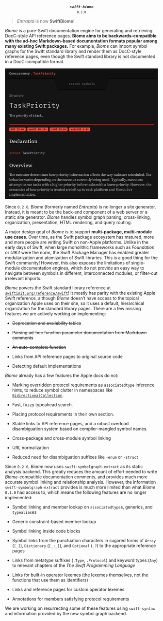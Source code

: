 <p align="center">
  <strong><em><code>swift-biome</code></em></strong><br><small><code>0.3.0</code></small>
</p>

> *Entrapta* is now **SwiftBiome**!

*Biome* is a pure-Swift documentation engine for generating and retrieving DocC-style API reference pages. **Biome aims to be backwards-compatible with the ad-hoc Markdown-based documentation formats popular among many existing Swift packages.** For example, *Biome* can import symbol graphs for the Swift standard library and render them as DocC-style reference pages, even though the Swift standard library is not documented in a DocC-compatible format.

![screenshot](screenshots/screenshot.png)

Since `0.2.0`, *Biome* (formerly named *Entrapta*) is no longer a site generator. Instead, it is meant to be the back-end component of a web server or a static site generator. *Biome* handles symbol graph parsing, cross-linking, organization, presentation, HTML rendering, and query routing.

A major design goal of *Biome* is to support **multi-package, multi-module use cases**. Over time, as the Swift package ecosystem has matured, more and more people are writing Swift on non-Apple platforms. Unlike in the early days of Swift, when large monolithic frameworks such as *Foundation* or *UIKit* were the norm, the Swift Package Manager has enabled greater modularization and atomization of Swift libraries. This is a good thing for the Swift community! However, this also exposes the limitations of single-module documentation engines, which do not provide an easy way to navigate between symbols in different, interconnected modules, or filter-out irrelevant imports.

*Biome* powers the Swift standard library reference at [`swiftinit.org/reference/swift`](https://swiftinit.org/reference/swift)! It mostly has parity with the existing Apple Swift reference, although *Biome* doesn’t have access to the topical organization Apple uses on their site, so it uses a default, hierarchical organization for the standard library pages. There are a few missing features we are actively working on implementing: 

* <s>Deprecation and availability tables</s>

* <s>Parsing ad-hoc function parameter documentation from Markdown comments</s>

* <s>An auto-complete function</s> 

* Links from API reference pages to original source code

* Detecting default implementations

*Biome* already has a few features the Apple docs do not:

* Marking overridden protocol requirements as `associatedtype` inference hints, to reduce symbol clutter in namespaces like [`BidirectionalCollection`](https://swiftinit.org/reference/swift/bidirectionalcollection).

* Fast, fuzzy typeahead search.

* Placing protocol requirements in their own section. 

* Stable links to API reference pages, and a robust overload disambiguation system based on compiler-mangled symbol names. 

* Cross-package and cross-module symbol linking

* URL normalization

* Reduced need for disambiguation suffixes like `-enum` or `-struct`

Since `0.2.0`, *Biome* now uses `swift-symbolgraph-extract` as its static analysis backend. This greatly reduces the amount of effort needed to write *Biome*-compatible documentation comments, and provides much more accurate symbol linking and relationship analysis. However, the information `swift-symbolgraph-extract` provides is much more limited than what *Biome* `0.1.0` had access to, which means the following features are no longer implemented:

* Symbol linking and member lookup on `associatedtype`s, generics, and `typealias`es

* Generic constraint-based member lookup

* Symbol linking inside code blocks 

* Symbol links from the punctuation characters in sugared forms of `Array` (`[_]`), `Dictionary` (`[_:_]`), and `Optional` (`_?`) to the appropriate reference pages

* Links from metatype suffixes (`.Type`, `.Protocol`) and keyword types (`Any`) to relevant chapters of the *The Swift Programming Language*

* Links for built-in operator lexemes (the lexemes themselves, not the functions that use them as identifiers)

* Links and reference pages for custom operator lexemes 

* Annotations for members satisfying protocol requirements 

We are working on resurrecting some of these features using `swift-syntax` and information provided by the new symbol graph backend.
